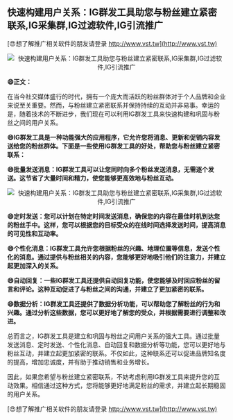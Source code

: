## **快速构建用户关系：IG群发工具助您与粉丝建立紧密联系,IG采集群,IG过滤软件,IG引流推广**

[😍想了解推广相关软件的朋友请登录 http://www.vst.tw](http://www.vst.tw)

 <center><img src="https://vst.tw/MP4/tuiguang/png/2.png" alt="快速构建用户关系：IG群发工具助您与粉丝建立紧密联系,IG采集群,IG过滤软件,IG引流推广"></center>

**😄正文：**

在当今社交媒体盛行的时代，拥有一个庞大而活跃的粉丝群体对于个人品牌和企业来说至关重要。然而，与粉丝建立紧密联系并保持持续的互动并非易事。幸运的是，随着技术的不断进步，我们现在可以利用IG群发工具来快速构建和巩固与粉丝之间的用户关系。

**😄IG群发工具是一种功能强大的应用程序，它允许您将消息、更新和促销内容发送给您的粉丝群体。下面是一些使用IG群发工具的好处，帮助您与粉丝建立紧密联系：**

**😄批量发送消息：IG群发工具可以让您同时向多个粉丝发送消息，无需逐个发送。这节省了大量时间和精力，使您能够更高效地与粉丝互动。**

 <center><img src="https://vst.tw/MP4/tuiguang/png/6.png" alt="快速构建用户关系：IG群发工具助您与粉丝建立紧密联系,IG采集群,IG过滤软件,IG引流推广"></center>

**😄定时发送：您可以计划在特定时间发送消息，确保您的内容在最佳时机到达您的粉丝手中。这样，您可以根据您的目标受众的在线时间选择发送时间，提高消息的可见性和互动率。**

**😄个性化消息：IG群发工具允许您根据粉丝的兴趣、地理位置等信息，发送个性化的消息。通过提供与粉丝相关的内容，您能够更好地吸引他们的注意力，并建立起更加深入的关系。**

**😄自动回复：一些IG群发工具还提供自动回复功能，使您能够及时回应粉丝的留言和评论。这种互动促进了与粉丝之间的沟通，并建立了更加紧密的联系。**

**😄数据分析：IG群发工具还提供了数据分析功能，可以帮助您了解粉丝的行为和兴趣。通过分析这些数据，您可以更好地了解您的受众，并根据需要进行调整和改进。**

总而言之，IG群发工具是建立和巩固与粉丝之间用户关系的强大工具。通过批量发送消息、定时发送、个性化消息、自动回复和数据分析等功能，您可以更好地与粉丝互动，并建立起更加紧密的联系。不仅如此，这种联系还可以促进品牌知名度的提高，增加忠诚度，并有助于推动销售和业务增长。

因此，如果您希望与粉丝建立紧密联系，不妨考虑利用IG群发工具来提升您的互动效果。相信通过这种方式，您将能够更好地满足粉丝的需求，并建立起长期稳固的用户关系。

[😍想了解推广相关软件的朋友请登录 http://www.vst.tw](http://www.vst.tw)



